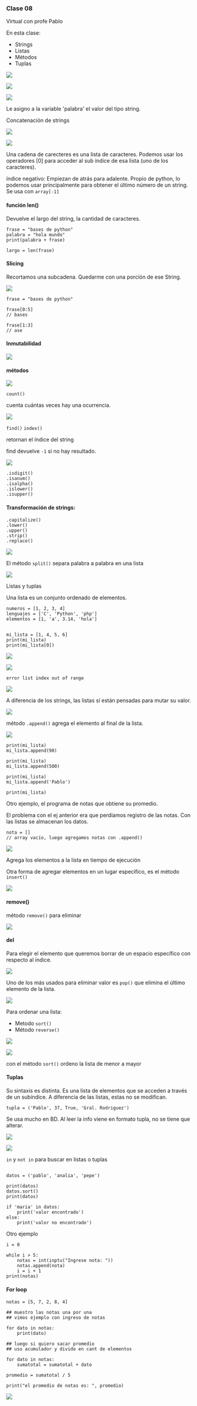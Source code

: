 ### Clase 08
Virtual con profe Pablo

En esta clase:

- Strings
- Listas
- Métodos
- Tuplas

![](111-assets/ppt-33-tecnicas.png)

![](111-assets/ppt-34-tecnicas.png)

![](111-assets/ppt-35-tecnicas.png)

Le asigno a la variable 'palabra' el valor del tipo string.

Concatenación de strings

![](111-assets/ppt-36-tecnicas.png)

![](111-assets/ppt-38-tecnicas.png)

Una cadena de carecteres es una lista de caracteres. Podemos usar los operadores [0] para acceder al sub índice de esa lista (uno de los caracteres).

índice negativo: Empiezan de atrás para adalente. Propio de python, lo podemos usar principalmente para obtener el último número de un string. Se usa con `array[-1]`

#### función len()
Devuelve el largo del string, la cantidad de caracteres.

```
frase = "bases de python"
palabra = "hola mundo"
print(palabra + frase)

largo = len(frase)

```

#### Slicing
Recortamos una subcadena. Quedarme con una porción de ese String.

![](111-assets/ppt-39-tecnicas.png)

```
frase = "bases de python"

frase[0:5]
// bases

frase[1:3]
// ase

```

#### Inmutabilidad

![](111-assets/ppt-40-tecnicas.png)

#### métodos
![](111-assets/ppt-41-tecnicas.png)

`count()`

cuenta cuántas veces hay una ocurrencia.

![](111-assets/ppt-42-tecnicas.png)

`find()`
`index()`

retornan el índice del string

find devuelve `-1` si no hay resultado.

![](111-assets/ppt-43-tecnicas.png)

```
.isdigit()
.isanum()
.isalpha()
.islower()
.isupper()

```

#### Transformación de strings:

```
.capitalize()
.lower()
.upper()
.strip()
.replace()

```

![](111-assets/ppt-44-tecnicas.png)

El método `split()` separa palabra a palabra en una lista

![](111-assets/ppt-45-tecnicas.png)


Listas y tuplas

Una lista es un conjunto ordenado de elementos.

```
numeros = [1, 2, 3, 4]
lenguajes = ['C', 'Python', 'php']
elementos = [1, 'a', 3.14, 'hola']


mi_lista = [1, 4, 5, 6]
print(mi_lista)
print(mi_lista[0])

```

![](111-assets/ppt-46-tecnicas.png)

![](111-assets/ppt-47-tecnicas.png)

`error list index out of range`

![](111-assets/ppt-48-tecnicas.png)

A diferencia de los strings, las listas sí están pensadas para mutar su valor.

![](111-assets/ppt-49-tecnicas.png)

método `.append()` agrega el elemento al final de la lista.

![](111-assets/ppt-50-tecnicas.png)

```
print(mi_lista)
mi_lista.append(90)

print(mi_lista)
mi_lista.append(500)

print(mi_lista)
mi_lista.append('Pablo')

print(mi_lista)
```

Otro ejemplo, el programa de notas que obtiene su promedio.

El problema con el ej anterior era que perdíamos registro de las notas. Con las listas se almacenan los datos.

```
nota = []
// array vacío, luego agregamos notas con .append()

```

![](111-assets/ppt-52-tecnicas.png)

Agrega los elementos a la lista en tiempo de ejecución

Otra forma de agregar elementos en un lugar específico, es el método `insert()`

![](111-assets/ppt-53-tecnicas.png)

#### remove()

método `remove()` para eliminar

![](111-assets/ppt-54-tecnicas.png)

#### del

Para elegir el elemento que queremos borrar de un espacio específico con respecto al índice.

![](111-assets/ppt-55-tecnicas.png)

Uno de los más usados para eliminar valor es `pop()` que elimina el último elemento de la lista.

![](111-assets/ppt-56-tecnicas.png)

Para ordenar una lista:

- Metodo `sort()`
- Método `reverse()`

![](111-assets/ppt-57-tecnicas.png)

![](111-assets/ppt-58-tecnicas.png)

con el método `sort()` ordeno la lista de menor a mayor

#### Tuplas
Su sintaxis es distinta. Es una lista de elementos que se acceden a través de un subíndice. A diferencia de las listas, estas no se modifican.

`tupla = ('Pablo', 37, True, 'Gral. Rodriguez')`

Se usa mucho en BD. Al leer la info viene en formato tupla, no se tiene que alterar.

![](111-assets/ppt-59-tecnicas.png)

![](111-assets/ppt-60-tecnicas.png)

`in` y `not in` para buscar en listas o tuplas

```

datos = ('pablo', 'analia', 'pepe')

print(datos)
datos.sort()
print(datos)

if 'maria' in datos:
	print('valor encontrado')
else:
	print('valor no encontrado')

```

Otro ejemplo

```
i = 0

while i > 5:
	notas = int(inptu("Ingrese nota: "))
	notas.append(nota)
	i = i + 1
print(notas)

```

#### For loop

```
notas = [5, 7, 2, 8, 4]

## muestro las notas una por una 
## vimos ejemplo con ingreso de notas

for dato in notas:
	print(dato)

## luego si quiero sacar promedio
## uso acumulador y divido en cant de elementos

for dato in notas:
	sumatotal = sumatotal + dato

promedio = sumatotal / 5

print("el promedio de notas es: ", promedio)

```

![](111-assets/ppt-62-tecnicas.png)